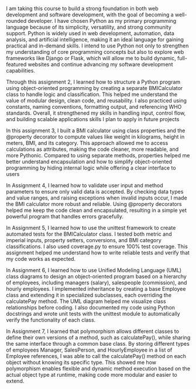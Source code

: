 I am taking this course to build a strong foundation in both web development and software development, with the goal of becoming a well-rounded developer. 
I have chosen Python as my primary programming language because of its simplicity, versatility, and strong community support. 
Python is widely used in web development, automation, data analysis, and artificial intelligence, making it an ideal language for gaining practical and in-demand skills. 
I intend to use Python not only to strengthen my understanding of core programming concepts but also to explore web frameworks like Django or Flask,
which will allow me to build dynamic, full-featured websites and continue advancing my software development capabilities.

Through this assignment 2, I learned how to structure a Python program using object-oriented programming by creating a separate BMICalculator class to handle logic and classification. This helped me understand the value of modular design, clean code, and reusability. I also practiced using constants, naming conventions, formatting output, and referencing WHO standards. Overall, it strengthened my skills in handling input, control flow, and building scalable applications skills I plan to apply in future projects

In this assignment 3, I built a BMI calculator using class properties and the @property decorator to compute values like weight in kilograms, height in meters, BMI, and its category. This approach allowed me to access calculations as attributes, making the code cleaner, more readable, and more Pythonic. Compared to using separate methods, properties helped me better understand encapsulation and how to simplify object-oriented programming by hiding internal logic while offering a clear interface to users

In Assignment 4, I learned how to validate user input and method parameters to ensure only valid data is accepted. By checking data types and value ranges, and raising exceptions when invalid inputs occur, I made the BMI calculator more robust and reliable. Using @property decorators helped me keep the code clean and encapsulated, resulting in a simple yet powerful program that handles errors gracefully.

In Assignment 5, I learned how to use the unittest framework to create automated tests for the BMICalculator class. I tested both metric and imperial inputs, property setters, conversions, and BMI category classifications. I also used coverage.py to ensure 100% test coverage. This assignment helped me understand how to write reliable tests and verify that my code works as expected.

In Assignment 6, I learned how to use Unified Modeling Language (UML) class diagrams to design an object-oriented program based on a hierarchy of employees, including managers (salary), salespeople (commission), and hourly employees. I implemented inheritance by creating a base Employee class and extending it in specialized subclasses, each overriding the calculatePay method. The UML diagram helped me visualize class relationships before coding. I also documented my code using Python docstrings and wrote unit tests with the unittest module to automatically verify the functionality of each class.

In Assignment 7, I learned that polymorphism allows different classes to define their own versions of a method, such as calculatePay(), while sharing the same interface through a common base class. By storing different types of employees Manager, SalesPerson, and HourlyEmployee in a list of Employee references, I was able to call the calculatePay() method on each object without knowing its specific type. This showed me how polymorphism enables flexible and dynamic method execution based on the actual object type at runtime, making code more modular and easier to extend.
